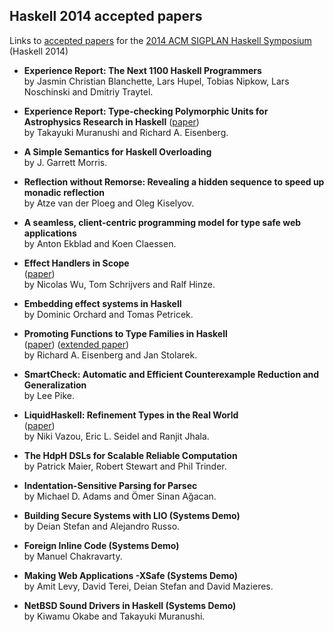 ## Haskell 2014 accepted papers

Links to [accepted papers][haskell2014-accepted] for the [2014 ACM SIGPLAN Haskell Symposium][haskell2014] (Haskell 2014)

[haskell2014]: http://www.haskell.org/haskell-symposium/2014/
[haskell2014-accepted]: http://www.haskell.org/haskell-symposium/2014/accepted.html

* **Experience Report: The Next 1100 Haskell Programmers**  
  by Jasmin Christian Blanchette, Lars Hupel, Tobias Nipkow, Lars Noschinski and Dmitriy Traytel.

* **Experience Report: Type-checking Polymorphic Units for Astrophysics Research in Haskell**
  ([paper](http://www.cis.upenn.edu/~eir/papers/2014/units/units.pdf))  
  by Takayuki Muranushi and Richard A. Eisenberg. 

* **A Simple Semantics for Haskell Overloading**  
  by J. Garrett Morris.

* **Reflection without Remorse: Revealing a hidden sequence to speed up monadic reflection**  
  by Atze van der Ploeg and Oleg Kiselyov. 

* **A seamless, client-centric programming model for type safe web applications**  
  by Anton Ekblad and Koen Claessen.

* **Effect Handlers in Scope**  
  ([paper](http://www.cs.ox.ac.uk/people/nicolas.wu/papers/Scope.pdf))  
  by Nicolas Wu, Tom Schrijvers and Ralf Hinze.

* **Embedding effect systems in Haskell**  
  by Dominic Orchard and Tomas Petricek.

* **Promoting Functions to Type Families in Haskell**  
  ([paper](http://www.cis.upenn.edu/~eir/papers/2014/promotion/promotion.pdf)) ([extended paper](http://www.cis.upenn.edu/~eir/papers/2014/promotion/promotion-ext.pdf))  
  by Richard A. Eisenberg and Jan Stolarek.

* **SmartCheck: Automatic and Efficient Counterexample Reduction and Generalization**  
  by Lee Pike.

* **LiquidHaskell: Refinement Types in the Real World**  
  ([paper](http://goto.ucsd.edu/~nvazou/real_world_liquid.pdf))  
  by Niki Vazou, Eric L. Seidel and Ranjit Jhala.

* **The HdpH DSLs for Scalable Reliable Computation**  
  by Patrick Maier, Robert Stewart and Phil Trinder.

* **Indentation-Sensitive Parsing for Parsec**  
  by Michael D. Adams and Ömer Sinan Ağacan.

* **Building Secure Systems with LIO (Systems Demo)**  
  by Deian Stefan and Alejandro Russo.

* **Foreign Inline Code (Systems Demo)**  
  by Manuel Chakravarty.

* **Making Web Applications -XSafe (Systems Demo)**  
  by Amit Levy, David Terei, Deian Stefan and David Mazieres.

* **NetBSD Sound Drivers in Haskell (Systems Demo)**  
  by Kiwamu Okabe and Takayuki Muranushi.
